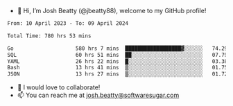 - 👋 Hi, I’m Josh Beatty (@jbeatty88), welcome to my GitHub profile!

<!--START_SECTION:waka-->

```txt
From: 10 April 2023 - To: 09 April 2024

Total Time: 780 hrs 53 mins

Go                    580 hrs 7 mins  ██████████████████▓░░░░░░   74.29 %
SQL                   60 hrs 51 mins  ██░░░░░░░░░░░░░░░░░░░░░░░   07.79 %
YAML                  26 hrs 22 mins  █░░░░░░░░░░░░░░░░░░░░░░░░   03.38 %
Bash                  13 hrs 41 mins  ▒░░░░░░░░░░░░░░░░░░░░░░░░   01.75 %
JSON                  13 hrs 27 mins  ▒░░░░░░░░░░░░░░░░░░░░░░░░   01.72 %
```

<!--END_SECTION:waka-->

- 💞️ I would love to collaborate!
- 📫 You can reach me at josh.beatty@softwaresugar.com

<!---
jbeatty88/jbeatty88 is a ✨ special ✨ repository because its `README.md` (this file) appears on your GitHub profile.
You can click the Preview link to take a look at your changes.
--->
